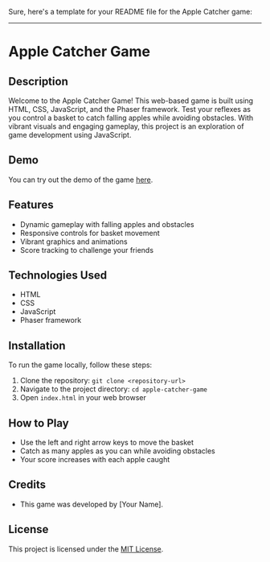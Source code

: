 Sure, here's a template for your README file for the Apple Catcher game:

---

# Apple Catcher Game

## Description

Welcome to the Apple Catcher Game! This web-based game is built using HTML, CSS, JavaScript, and the Phaser framework. Test your reflexes as you control a basket to catch falling apples while avoiding obstacles. With vibrant visuals and engaging gameplay, this project is an exploration of game development using JavaScript.

## Demo

You can try out the demo of the game [here](https://js-game-e8rl.onrender.com).

## Features

- Dynamic gameplay with falling apples and obstacles
- Responsive controls for basket movement
- Vibrant graphics and animations
- Score tracking to challenge your friends

## Technologies Used

- HTML
- CSS
- JavaScript
- Phaser framework

## Installation

To run the game locally, follow these steps:

1. Clone the repository: `git clone <repository-url>`
2. Navigate to the project directory: `cd apple-catcher-game`
3. Open `index.html` in your web browser

## How to Play

- Use the left and right arrow keys to move the basket
- Catch as many apples as you can while avoiding obstacles
- Your score increases with each apple caught

## Credits

- This game was developed by [Your Name].

## License

This project is licensed under the [MIT License](LICENSE).

